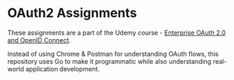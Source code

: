 # OAuth2 Assignments

These assignments are a part of the Udemy course - [Enterprise OAuth 2.0 and OpenID Connect](https://www.udemy.com/course/enterprise-oauth-for-developers/).

Instead of using Chrome & Postman for understanding OAuth flows, this repository uses Go to make it programmatic while also understanding real-world application development.